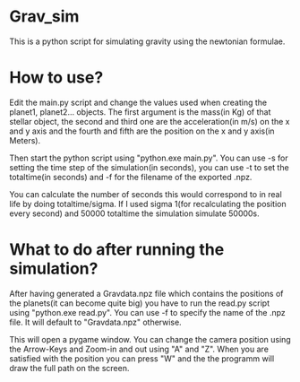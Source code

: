 # Grav_sim
This is a python script for simulating gravity using the newtonian formulae.

# How to use?
Edit the main.py script and change the values used when creating the planet1, planet2... objects.
The first argument is the mass(in Kg) of that stellar object, the second and third one are the acceleration(in m/s) on the x and y axis and the fourth and fifth are the position on the x and y axis(in Meters).

Then start the python script using "python.exe main.py". You can use -s for setting the time step of the simulation(in seconds), you can use -t to set the totaltime(in seconds) and -f for the filename of the exported .npz.

You can calculate the number of seconds this would correspond to in real life by doing totaltime/sigma. If I used sigma 1(for recalculating the position every second) and 50000 totaltime the simulation simulate 50000s.

# What to do after running the simulation?
After having generated a Gravdata.npz file which contains the positions of the planets(it can become quite big) you have to run the read.py script using "python.exe read.py".
You can use -f to specify the name of the .npz file. It will default to "Gravdata.npz" otherwise.

This will open a pygame window. You can change the camera position using the Arrow-Keys and Zoom-in and out using "A" and "Z".
When you are satisfied with the position you can press "W" and the the programm will draw the full path on the screen.